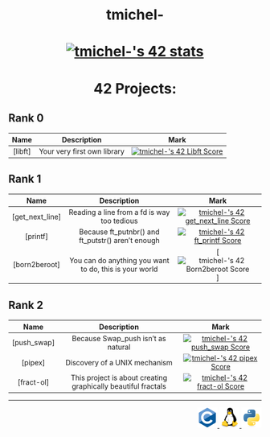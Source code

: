 <h1 align="center"><strong>tmichel-</strong></h1>

<h1 align="center"><a href="https://profile.intra.42.fr/users/tmichel-"><img src="https://badge42.vercel.app/api/v2/clceyzt4k00060fl71vwvfajz/stats?cursusId=21&coalitionId=46" alt="tmichel-'s 42 stats" /></a>

<h1 align="center">42 Projects:</h1>

 ## Rank 0
  
  |			Name				| Description	| Mark |
|:---------------:|:-----------:|:----:|
[libft] | Your very first own library | [![tmichel-'s 42 Libft Score](https://badge42.vercel.app/api/v2/clceyzt4k00060fl71vwvfajz/project/2868857)](https://github.com/TMdoubleGit/libft) |
  ## Rank 1
|			Name				| Description	| Mark |
|:---------------:|:-----------:|:----:|
  [get_next_line] | Reading a line from a fd is way too tedious | [![tmichel-'s 42 get_next_line Score](https://badge42.vercel.app/api/v2/clceyzt4k00060fl71vwvfajz/project/2892883)](https://github.com/TMdoubleGit/get_next_line) |
  [printf] | Because ft_putnbr() and ft_putstr() aren’t enough | [![tmichel-'s 42 ft_printf Score](https://badge42.vercel.app/api/v2/clceyzt4k00060fl71vwvfajz/project/2892897)](https://github.com/TMdoubleGit/printf) |
  [born2beroot] | You can do anything you want to do, this is your world | [![tmichel-'s 42 Born2beroot Score](https://badge42.vercel.app/api/v2/clceyzt4k00060fl71vwvfajz/project/2892898)]|
  ## Rank 2
|			Name				| Description	| Mark |
|:---------------:|:-----------:|:----:|
 [push_swap] | Because Swap_push isn’t as natural | [![tmichel-'s 42 push_swap Score](https://badge42.vercel.app/api/v2/clceyzt4k00060fl71vwvfajz/project/2916942)](https://github.com/TMdoubleGit/push_swap) |
 [pipex] | Discovery of a UNIX mechanism | [![tmichel-'s 42 pipex Score](https://badge42.vercel.app/api/v2/clceyzt4k00060fl71vwvfajz/project/2925839)](https://github.com/TMdoubleGit/pipex) |
 [fract-ol] | This project is about creating graphically beautiful fractals | [![tmichel-'s 42 fract-ol Score](https://badge42.vercel.app/api/v2/clceyzt4k00060fl71vwvfajz/project/2941602)](https://github.com/TMdoubleGit/fractol) |
 <hr>
 
<p align="right"> <a href="https://www.cprogramming.com/" target="_blank" rel="noreferrer"> <img src="https://raw.githubusercontent.com/devicons/devicon/master/icons/c/c-original.svg" alt="c" width="40" height="40"/> </a> <a href="https://www.linux.org/" target="_blank" rel="noreferrer"> <img src="https://raw.githubusercontent.com/devicons/devicon/master/icons/linux/linux-original.svg" alt="linux" width="40" height="40"/> </a> <a href="https://www.python.org" target="_blank" rel="noreferrer"> <img src="https://raw.githubusercontent.com/devicons/devicon/master/icons/python/python-original.svg" alt="python" width="40" height="40"/> </a> </p>
